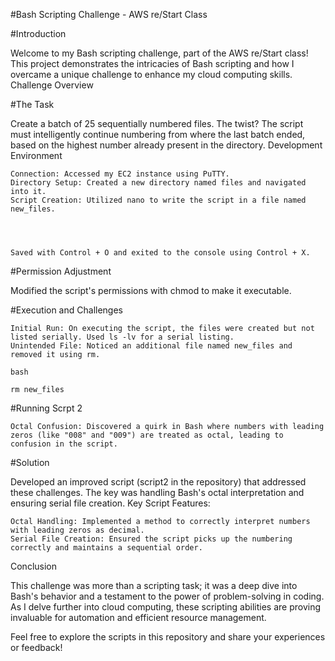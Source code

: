 #Bash Scripting Challenge - AWS re/Start Class

#Introduction

Welcome to my Bash scripting challenge, part of the AWS re/Start class! This project demonstrates the intricacies of Bash scripting and how I overcame a unique challenge to enhance my cloud computing skills.
Challenge Overview

#The Task 

Create a batch of 25 sequentially numbered files. The twist? The script must intelligently continue numbering from where the last batch ended, based on the highest number already present in the directory.
Development Environment

    Connection: Accessed my EC2 instance using PuTTY.
    Directory Setup: Created a new directory named files and navigated into it.
    Script Creation: Utilized nano to write the script in a file named new_files.




    Saved with Control + O and exited to the console using Control + X.


    

#Permission Adjustment

Modified the script's permissions with chmod to make it executable.

#Execution and Challenges

    Initial Run: On executing the script, the files were created but not listed serially. Used ls -lv for a serial listing.
    Unintended File: Noticed an additional file named new_files and removed it using rm.

    bash

    rm new_files

#Running Scrpt 2

    Octal Confusion: Discovered a quirk in Bash where numbers with leading zeros (like "008" and "009") are treated as octal, leading to confusion in the script.

#Solution

Developed an improved script (script2 in the repository) that addressed these challenges. The key was handling Bash's octal interpretation and ensuring serial file creation.
Key Script Features:

    Octal Handling: Implemented a method to correctly interpret numbers with leading zeros as decimal.
    Serial File Creation: Ensured the script picks up the numbering correctly and maintains a sequential order.

Conclusion

This challenge was more than a scripting task; it was a deep dive into Bash's behavior and a testament to the power of problem-solving in coding. As I delve further into cloud computing, these scripting abilities are proving invaluable for automation and efficient resource management.

Feel free to explore the scripts in this repository and share your experiences or feedback!
